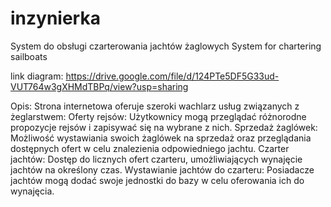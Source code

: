 # inzynierka
System do obsługi czarterowania jachtów żaglowych System for chartering sailboats

link diagram:
https://drive.google.com/file/d/124PTe5DF5G33ud-VUT764w3gXHMdTBPq/view?usp=sharing

Opis: 
Strona internetowa oferuje szeroki wachlarz usług związanych z żeglarstwem: 
Oferty rejsów: Użytkownicy mogą przeglądać różnorodne propozycje rejsów i 
zapisywać się na wybrane z nich. 
Sprzedaż żaglówek: Możliwość wystawiania swoich żaglówek na sprzedaż 
oraz przeglądania dostępnych ofert w celu znalezienia odpowiedniego jachtu. 
Czarter jachtów: Dostęp do licznych ofert czarteru, umożliwiających 
wynajęcie jachtów na określony czas. 
Wystawianie jachtów do czarteru: Posiadacze jachtów mogą dodać swoje 
jednostki do bazy w celu oferowania ich do wynajęcia. 
